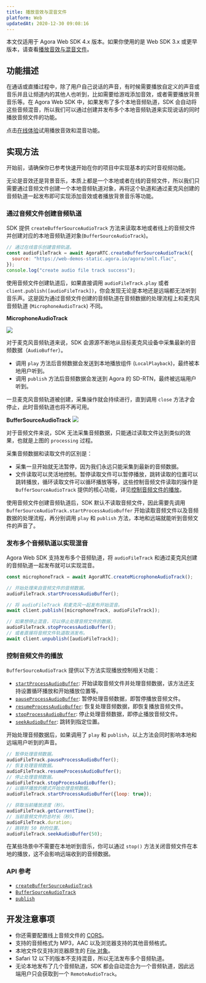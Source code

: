 ```yaml
---
title: 播放音效与混音文件
platform: Web
updatedAt: 2020-12-30 09:08:16
---
```


<div class="alert note">本文仅适用于 Agora Web SDK 4.x 版本。如果你使用的是 Web SDK 3.x 或更早版本，请查看<a href="./audio_effect_mixing_web?platform=Web">播放音效与混音文件</a>。</li></div>

## 功能描述

在通话或直播过程中，除了用户自己说话的声音，有时候需要播放自定义的声音或音乐并且让频道内的其他人也听到，比如需要给游戏添加音效，或者需要播放背景音乐等。在 Agora Web SDK 中，如果发布了多个本地音频轨道，SDK 会自动将这些音频混音，所以我们可以通过创建并发布多个本地音频轨道来实现说话的同时播放音频文件的功能。

<div class="alert info">点击<a href="https://webdemo.agora.io/agora-websdk-api-example-4.x/audioMixingAndAudioEffect/index.html">在线体验</a>试用播放音效和混音功能。</div>

## 实现方法

开始前，请确保你已参考快速开始在你的项目中实现基本的实时音视频功能。

无论是音效还是背景音乐，本质上都是一个本地或者在线的音频文件，所以我们只需要通过音频文件创建一个本地音频轨道对象，再将这个轨道和通过麦克风创建的音频轨道一起发布即可实现添加音效或者播放背景音乐等功能。

### 通过音频文件创建音频轨道

SDK 提供 `createBufferSourceAudioTrack` 方法来读取本地或者线上的音频文件并创建对应的本地音频轨道对象(`BufferSourceAudioTrack`)。

```js
// 通过在线音乐创建音频轨道。
const audioFileTrack = await AgoraRTC.createBufferSourceAudioTrack({
  source: "https://web-demos-static.agora.io/agora/smlt.flac",
});
console.log("create audio file track success");
```

使用音频文件创建轨道后，如果直接调用 `audioFileTrack.play` 或者 `client.publish([audioFileTrack])`，你会发现无论是本地还是远端都无法听到音乐声。这是因为通过音频文件创建的音频轨道在音频数据的处理流程上和麦克风音频轨道 (`MicrophoneAudioTrack`) 不同。

**MicrophoneAudioTrack**

![](https://web-cdn.agora.io/docs-files/1608477676258)

对于麦克风音频轨道来说，SDK 会源源不断地从目标麦克风设备中采集最新的音频数据（`AudioBuffer`）。

- 调用 `play` 方法后音频数据会发送到本地播放组件 (`LocalPlayback`)，最终被本地用户听到。
- 调用 `publish` 方法后音频数据会发送到 Agora 的 SD-RTN，最终被远端用户听到。

一旦麦克风音频轨道被创建，采集操作就会持续进行，直到调用 `close` 方法才会停止，此时音频轨道也将不再可用。

**BufferSourceAudioTrack**
![](https://web-cdn.agora.io/docs-files/1608477687221)

对于音频文件来说，SDK 无法采集音频数据，只能通过读取文件达到类似的效果，也就是上图的 `processing` 过程。

采集音频数据和读取文件的区别是：

- 采集一旦开始就无法暂停，因为我们永远只能采集到最新的音频数据。
- 文件读取可以灵活地控制。暂停读取文件可以暂停播放，跳转读取的位置可以跳转播放，循环读取文件可以循环播放等等，这些控制音频文件读取的操作是 `BufferSourceAudioTrack` 提供的核心功能，详见[控制音频文件的播放](#控制音频文件的播放)。

使用音频文件创建音频轨道后，SDK 默认不读取音频文件，因此需要先调用 `BufferSourceAudioTrack.startProcessAudioBuffer` 开始读取音频文件以及音频数据的处理流程，再分别调用 `play` 和 `publish` 方法，本地和远端就能听到音频文件的声音了。

### 发布多个音频轨道以实现混音

Agora Web SDK 支持发布多个音频轨道，将 `audioFileTrack` 和通过麦克风创建的音频轨道一起发布就可以实现混音。

```js
const microphoneTrack = await AgoraRTC.createMicrophoneAudioTrack();

// 开始处理来自音频文件的音频数据。
audioFileTrack.startProcessAudioBuffer();

// 将 audioFileTrack 和麦克风一起发布开始混音。
await client.publish([microphoneTrack, audioFileTrack]);

// 如果想停止混音，可以停止处理音频文件的数据。
audioFileTrack.stopProcessAudioBuffer();
// 或者直接将音频文件轨道取消发布。
await client.unpublish([audioFileTrack]);
```

### 控制音频文件的播放

`BufferSourceAudioTrack` 提供以下方法实现播放控制相关功能：

- [`startProcessAudioBuffer`](./API%20Reference/web/v4.2.1/interfaces/ibuffersourceaudiotrack.html#startprocessaudiobuffer): 开始读取音频文件并处理音频数据，该方法还支持设置循环播放和开始播放位置等。
- [`pauseProcessAudioBuffer`](./API%20Reference/web/v4.2.1/interfaces/ibuffersourceaudiotrack.html#pauseprocessaudiobuffer): 暂停处理音频数据，即暂停播放音频文件。
- [`resumeProcessAudioBuffer`](./API%20Reference/web/v4.2.1/interfaces/ibuffersourceaudiotrack.html#resumeprocessaudiobuffer): 恢复处理音频数据，即恢复播放音频文件。
- [`stopProcessAudioBuffer`](./API%20Reference/web/v4.2.1/interfaces/ibuffersourceaudiotrack.html#stopprocessaudiobuffer): 停止处理音频数据，即停止播放音频文件。
- [`seekAudioBuffer`](./API%20Reference/web/v4.2.1/interfaces/ibuffersourceaudiotrack.html#seekaudiobuffer): 跳转到指定位置。

开始处理音频数据后，如果调用了 `play` 和 `publish`，以上方法会同时影响本地和远端用户听到的声音。

```js
// 暂停处理音频数据。
audioFileTrack.pauseProcessAudioBuffer();
// 恢复处理音频数据。
audioFileTrack.resumeProcessAudioBuffer();
// 停止处理音频数据。
audioFileTrack.stopProcessAudioBuffer();
// 以循环播放的模式开始处理音频数据。
audioFileTrack.startProcessAudioBuffer({loop: true});

// 获取当前播放进度（秒）。
audioFileTrack.getCurrentTime();
// 当前音频文件的总时长（秒）。
audioFileTrack.duration;
// 跳转到 50 秒的位置。
audioFileTrack.seekAudioBuffer(50);
```

在某些场景中不需要在本地听到音乐，你可以通过 `stop()` 方法关闭音频文件在本地的播放，这不会影响远端收到的音频数据。

### API 参考

- [`createBufferSourceAudioTrack`](./API%20Reference/web/v4.2.1/interfaces/iagorartc.html#createbuffersourceaudiotrack)
- [`BufferSourceAudioTrack`](./API%20Reference/web/v4.2.1/interfaces/ibuffersourceaudiotrack.html)
- [`publish`](./API%20Reference/web/v4.2.1/interfaces/iagorartcclient.html#publish)

## 开发注意事项

- 你还需要配置线上音频文件的 [CORS](https://developer.mozilla.org/zh-CN/docs/Web/HTTP/Access_control_CORS)。
- 支持的音频格式为 MP3，AAC 以及浏览器支持的其他音频格式。
- 本地文件仅支持浏览器原生的 [File 对象](https://developer.mozilla.org/zh-CN/docs/Web/API/File)。
- Safari 12 以下的版本不支持混音，所以无法发布多个音频轨道。
- 无论本地发布了几个音频轨道，SDK 都会自动混合为一个音频轨道，因此远端用户只会获取到一个 `RemoteAudioTrack`。
